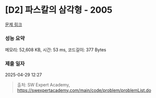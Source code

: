 # [D2] 파스칼의 삼각형 - 2005 

[문제 링크](https://swexpertacademy.com/main/code/problem/problemDetail.do?contestProbId=AV5P0-h6Ak4DFAUq) 

### 성능 요약

메모리: 52,608 KB, 시간: 53 ms, 코드길이: 377 Bytes

### 제출 일자

2025-04-29 12:27



> 출처: SW Expert Academy, https://swexpertacademy.com/main/code/problem/problemList.do